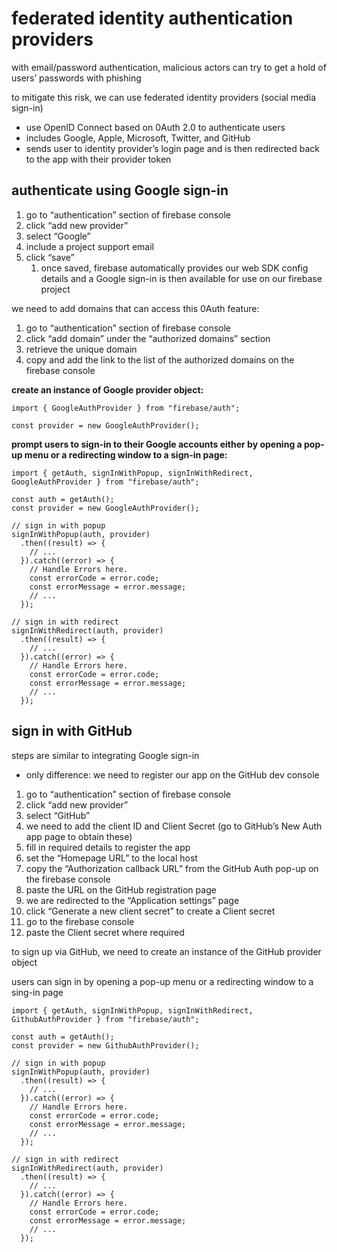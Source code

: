# federated identity authentication providers
with email/password authentication, malicious actors can try to get a hold of users’ passwords with phishing

to mitigate this risk, we can use federated identity providers (social media sign-in)
- use OpenID Connect based on 0Auth 2.0 to authenticate users
- includes Google, Apple, Microsoft, Twitter, and GitHub
- sends user to identity provider’s login page and is then redirected back to the app with their provider token

## authenticate using Google sign-in
1. go to “authentication” section of firebase console
2. click “add new provider”
3. select “Google”
4. include a project support email
5. click “save”
    1. once saved, firebase automatically provides our web SDK config details and a Google sign-in is then available for use on our firebase project

we need to add domains that can access this 0Auth feature:

1. go to “authentication” section of firebase console
2. click “add domain” under the “authorized domains” section
3. retrieve the unique domain
4. copy and add the link to the list of the authorized domains on the firebase console

**create an instance of Google provider object:**

```
import { GoogleAuthProvider } from "firebase/auth";

const provider = new GoogleAuthProvider();
```

**prompt users to sign-in to their Google accounts either by opening a pop-up menu or a redirecting window to a sign-in page:**

```
import { getAuth, signInWithPopup, signInWithRedirect, GoogleAuthProvider } from "firebase/auth";

const auth = getAuth();
const provider = new GoogleAuthProvider();

// sign in with popup
signInWithPopup(auth, provider)
  .then((result) => {
    // ...
  }).catch((error) => {
    // Handle Errors here.
    const errorCode = error.code;
    const errorMessage = error.message;
    // ...
  });

// sign in with redirect
signInWithRedirect(auth, provider)
  .then((result) => {
    // ...
  }).catch((error) => {
    // Handle Errors here.
    const errorCode = error.code;
    const errorMessage = error.message;
    // ...
  });
```

## sign in with GitHub
steps are similar to integrating Google sign-in
- only difference: we need to register our app on the GitHub dev console
1. go to “authentication” section of firebase console
2. click “add new provider”
3. select “GitHub”
4. we need to add the client ID and Client Secret (go to GitHub’s New Auth app page to obtain these)
5. fill in required details to register the app 
6. set the “Homepage URL” to the local host
7. copy the “Authorization callback URL” from the GitHub Auth pop-up on the firebase console 
8. paste the URL on the GitHub registration page
9. we are redirected to the “Application settings” page
10. click “Generate a new client secret” to create a Client secret
11. go to the firebase console 
12. paste the Client secret where required

to sign up via GitHub, we need to create an instance of the GitHub provider object

users can sign in by opening a pop-up menu or a redirecting window to a sing-in page

```
import { getAuth, signInWithPopup, signInWithRedirect, GithubAuthProvider } from "firebase/auth";

const auth = getAuth();
const provider = new GithubAuthProvider();

// sign in with popup
signInWithPopup(auth, provider)
  .then((result) => {
    // ...
  }).catch((error) => {
    // Handle Errors here.
    const errorCode = error.code;
    const errorMessage = error.message;
    // ...
  });

// sign in with redirect
signInWithRedirect(auth, provider)
  .then((result) => {
    // ...
  }).catch((error) => {
    // Handle Errors here.
    const errorCode = error.code;
    const errorMessage = error.message;
    // ...
  });
```